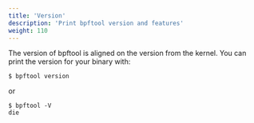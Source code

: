 ```yaml
---
title: 'Version'
description: 'Print bpftool version and features'
weight: 110
---
```


The version of bpftool is aligned on the version from the kernel. You can print
the version for your binary with:

```console debug=0
$ bpftool version
```

or

```console debug=1
$ bpftool -V
die
